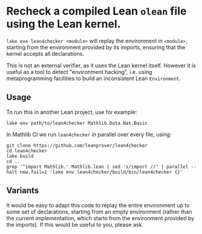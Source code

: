 # Recheck a compiled Lean `olean` file using the Lean kernel.

`lake exe lean4checker <module>` will replay the environment in `<module>`,
starting from the environment provided by its imports,
ensuring that the kernel accepts all declarations.

This is not an external verifier, as it uses the Lean kernel itself.
However it is useful as a tool to detect "environment hacking",
i.e. using metaprogramming facilities to build an inconsistent Lean `Environment`.

## Usage

To run this in another Lean project, use for example:
```
lake env path/to/lean4checker Mathlib.Data.Nat.Basic
```

In Mathlib CI we run `lean4checker` in parallel over every file, using:
```
git clone https://github.com/leanprover/lean4checker
cd lean4checker
lake build
cd ..
grep '^import Mathlib.' Mathlib.lean | sed 's/import //' | parallel --halt now,fail=1 'lake env lean4checker/build/bin/lean4checker {}'
```

## Variants

It would be easy to adapt this code to replay the entire environment up to some set of declarations,
starting from an empty environment
(rather than the current implementation, which starts from the environment provided by the imports).
If this would be useful to you, please ask.
